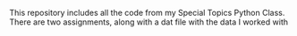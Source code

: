 This repository includes all the code from my Special Topics Python Class.
There are two assignments, along with a dat file with the data I worked with
